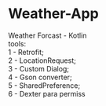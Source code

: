 # Weather-App
Weather Forcast - Kotlin<br>
tools:<br>
1 - Retrofit;<br>
2 - LocationRequest;<br>
3 - Custom Dialog;<br>
4 - Gson converter;<br>
5 - SharedPreference;<br>
6 - Dexter para permiss
